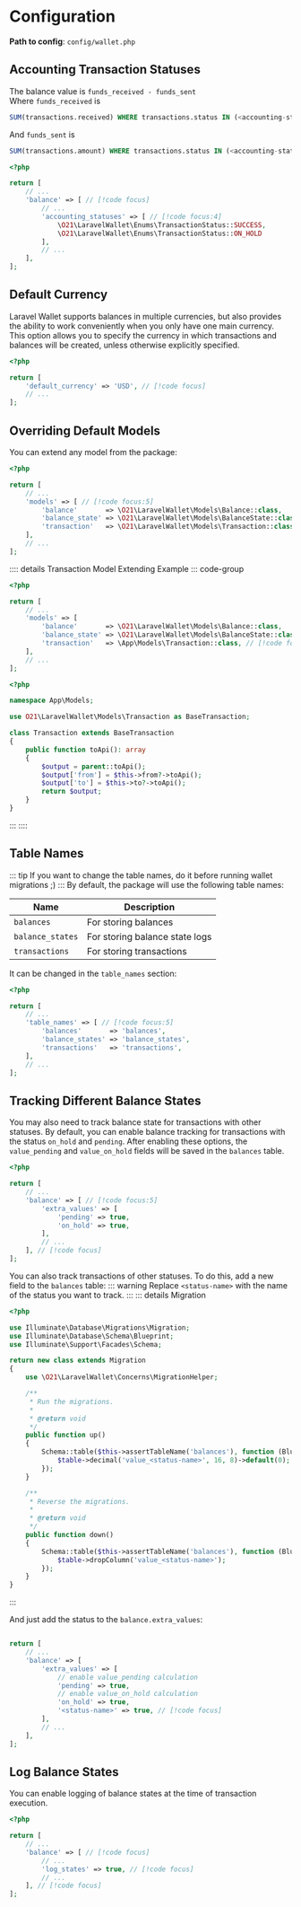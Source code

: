 # Configuration
**Path to config**: `config/wallet.php`

## Accounting Transaction Statuses
The balance value is `funds_received - funds_sent`<br>
Where `funds_received` is
```sql
SUM(transactions.received) WHERE transactions.status IN (<accounting-statuses>)
```
And `funds_sent` is
```sql 
SUM(transactions.amount) WHERE transactions.status IN (<accounting-statuses>)
```
```php
<?php

return [
    // ...
    'balance' => [ // [!code focus]
        // ...
        'accounting_statuses' => [ // [!code focus:4]
            \O21\LaravelWallet\Enums\TransactionStatus::SUCCESS,
            \O21\LaravelWallet\Enums\TransactionStatus::ON_HOLD
        ],
        // ...
    ],
];
```

## Default Currency
Laravel Wallet supports balances in multiple currencies, but also provides the ability to work conveniently when you only have one main currency.
This option allows you to specify the currency in which transactions and balances will be created, unless otherwise explicitly specified.

```php
<?php

return [
    'default_currency' => 'USD', // [!code focus]
    // ...
];
```

## Overriding Default Models

You can extend any model from the package:
```php
<?php

return [
    // ...
    'models' => [ // [!code focus:5]
        'balance'       => \O21\LaravelWallet\Models\Balance::class,
        'balance_state' => \O21\LaravelWallet\Models\BalanceState::class,
        'transaction'   => \O21\LaravelWallet\Models\Transaction::class,
    ],
    // ...
];
```

:::: details Transaction Model Extending Example
::: code-group
```php [config/wallet.php]
<?php

return [
    // ...
    'models' => [
        'balance'       => \O21\LaravelWallet\Models\Balance::class,
        'balance_state' => \O21\LaravelWallet\Models\BalanceState::class,
        'transaction'   => \App\Models\Transaction::class, // [!code focus]
    ],
    // ...
];
```
```php [app/Models/Transaction.php]
<?php

namespace App\Models;

use O21\LaravelWallet\Models\Transaction as BaseTransaction;

class Transaction extends BaseTransaction
{
    public function toApi(): array
    {
        $output = parent::toApi();
        $output['from'] = $this->from?->toApi();
        $output['to'] = $this->to?->toApi();
        return $output;
    }
}
```
:::
::::

## Table Names
::: tip
If you want to change the table names, do it before running wallet migrations ;)
:::
By default, the package will use the following table names:

| Name             | Description                    |
|------------------|--------------------------------|
| `balances`       | For storing balances           |
| `balance_states` | For storing balance state logs |
| `transactions`   | For storing transactions       |

It can be changed in the `table_names` section:
```php
<?php

return [
    // ...
    'table_names' => [ // [!code focus:5]
        'balances'       => 'balances',
        'balance_states' => 'balance_states',
        'transactions'   => 'transactions',
    ],
    // ...
];
```

## Tracking Different Balance States
You may also need to track balance state for transactions with other statuses. By default, you can enable balance tracking for transactions with the status `on_hold` and `pending`.
After enabling these options, the `value_pending` and `value_on_hold` fields will be saved in the `balances` table.
```php
<?php

return [
    // ...
    'balance' => [ // [!code focus:5]
        'extra_values' => [
            'pending' => true,
            'on_hold' => true,
        ],
        // ...
    ], // [!code focus]
];
```

You can also track transactions of other statuses. 
To do this, add a new field to the `balances` table:
::: warning
Replace `<status-name>` with the name of the status you want to track.
:::
::: details Migration
```php
<?php

use Illuminate\Database\Migrations\Migration;
use Illuminate\Database\Schema\Blueprint;
use Illuminate\Support\Facades\Schema;

return new class extends Migration
{
    use \O21\LaravelWallet\Concerns\MigrationHelper;

    /**
     * Run the migrations.
     *
     * @return void
     */
    public function up()
    {
        Schema::table($this->assertTableName('balances'), function (Blueprint $table) {
            $table->decimal('value_<status-name>', 16, 8)->default(0);
        });
    }

    /**
     * Reverse the migrations.
     *
     * @return void
     */
    public function down()
    {
        Schema::table($this->assertTableName('balances'), function (Blueprint $table) {
            $table->dropColumn('value_<status-name>');
        });
    }
}
```
:::

And just add the status to the `balance.extra_values`:
```php

return [
    // ...
    'balance' => [
        'extra_values' => [
            // enable value_pending calculation
            'pending' => true,
            // enable value_on_hold calculation
            'on_hold' => true,
            '<status-name>' => true, // [!code focus]
        ],
        // ...
    ],
];
```

## Log Balance States
You can enable logging of balance states at the time of transaction execution. 
```php
<?php

return [
    // ...
    'balance' => [ // [!code focus]
        // ...
        'log_states' => true, // [!code focus]
        // ...
    ], // [!code focus]
];
```
